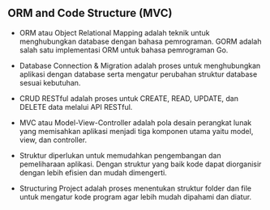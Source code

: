 ## ORM and Code Structure (MVC)

- ORM atau Object Relational Mapping adalah teknik untuk menghubungkan database dengan bahasa pemrograman. GORM adalah salah satu implementasi ORM untuk bahasa pemrograman Go.

- Database Connection & Migration adalah proses untuk menghubungkan aplikasi dengan database serta mengatur perubahan struktur database sesuai kebutuhan.

- CRUD RESTful adalah proses untuk CREATE, READ, UPDATE, dan DELETE data melalui API RESTful.

- MVC atau Model-View-Controller adalah pola desain perangkat lunak yang memisahkan aplikasi menjadi tiga komponen utama yaitu model, view, dan controller.

- Struktur diperlukan untuk memudahkan pengembangan dan pemeliharaan aplikasi. Dengan struktur yang baik kode dapat diorganisir dengan lebih efisien dan mudah dimengerti.

- Structuring Project adalah proses menentukan struktur folder dan file untuk mengatur kode program agar lebih mudah dipahami dan diatur.